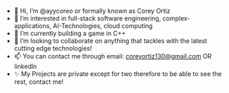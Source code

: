 - 👋 Hi, I’m @ayycoreo or formally known as Corey Ortiz
- 👀 I’m interested in full-stack software engineering, complex-applications, AI-Technologies, cloud computing
- 🌱 I’m currently building a game in C++
- 💞️ I’m looking to collaborate on anything that tackles with the latest cutting edge technologies!
- 📫 You can contact me through email: coreyortiz130@gmail.com OR linkedln
- ✨ My Projects are private except for two therefore to be able to see the rest, contact me!

<!---
ayycoreo/ayycoreo is a ✨ special ✨ repository because its `README.md` (this file) appears on your GitHub profile.
You can click the Preview link to take a look at your changes.
--->
